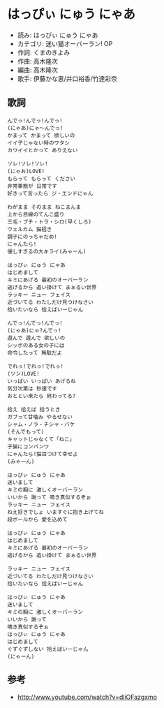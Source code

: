 はっぴぃ にゅう にゃあ
=======================

- 読み: はっぴぃ にゅう にゃあ
- カテゴリ: 迷い猫オーバーラン! OP
- 作詞: くまのきよみ
- 作曲: 高木隆次
- 編曲: 高木隆次
- 歌手: 伊藤かな恵/井口裕香/竹達彩奈


歌詞
-----

    んでっ!んでっ!んでっ!
    (にゃあ)にゃ〜んでっ!
    かまって かまって 欲しいの
    イイ子じゃない時のワタシ
    カワイイとかって ありえない

    ソレ!ソレ!ソレ!
    (にゃお)LOVE!
    もらって もらって ください
    非常事態が 日常です
    好きって言ったら ジ・エンドにゃん

    わがまま そのまま ねこまんま
    上から目線のてんこ盛り
    三毛・ブチ・トラ・シロ(早くしろ)
    ウェルカム 猫招き
    調子にのっちゃだめ!
    にゃんたら!
    優しすぎるの大キライ(みゃーん)

    はっぴぃ にゅう にゃあ
    はじめまして
    キミにあげる 最初のオーバーラン
    逃げるから 追い掛けて まぁるい世界
    ラッキー ニュー フェイス
    近づいてる わたしだけ見つけなさい
    拾いたいなら 拾えばいーじゃん

    んでっ!んでっ!んでっ!
    (にゃあ)にゃ?んでっ!
    遊んで 遊んで 欲しいの
    シッポのある女の子には
    命令したって 無駄だよ

    でれっ!でれっ!でれっ!
    (ツン)LOVE!
    いっぱい いっぱい あげるね
    気分次第は 秒速です
    おととい来たら 終わってる?

    拾え 拾えば 拾うとき
    ガブって甘噛み やるせない
    シャム・ノラ・チシャ・バケ
    (そんでもって)
    キャットじゃなくて「ねこ」
    子猫にコンバンワ
    にゃんたら!猫耳つけて幸せよ
    (みゃーん)

    はっぴぃ にゅう にゃあ
    迷いまして
    キミの胸に 激しくオーバーラン
    いいから 謝って 鳴き真似するぞぉ
    ラッキー ニュー フェイス
    ねえ好きでしょ いますぐに抱き上げてね
    段ボールから 愛を込めて

    はっぴぃ にゅう にゃあ
    はじめまして
    キミにあげる 最初のオーバーラン
    逃げるから 追い掛けて まぁるい世界

    ラッキー ニュー フェイス
    近づいてる わたしだけ見つけなさい
    拾いたいなら 拾えばいーじゃん

    はっぴぃ にゅう にゃあ
    迷いまして
    キミの胸に 激しくオーバーラン
    いいから 謝って
    鳴き真似するぞぉ
    はっぴぃ にゅう にゃあ
    はじめまして
    ぐずぐずしない 拾えばいーじゃん
    (にゃーん)


参考
-----

- <http://www.youtube.com/watch?v=dliOFazgxmo>
